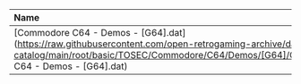 |Name|Size|
|:---|---:|
|[Commodore C64 - Demos - [G64].dat](https://raw.githubusercontent.com/open-retrogaming-archive/dat-catalog/main/root/basic/TOSEC/Commodore/C64/Demos/[G64]/Commodore C64 - Demos - [G64].dat)|9151|
